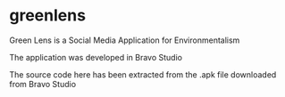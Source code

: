 # greenlens
Green Lens is a Social Media Application for Environmentalism

The application was developed in Bravo Studio

The source code here has been extracted from the .apk file downloaded from Bravo Studio
